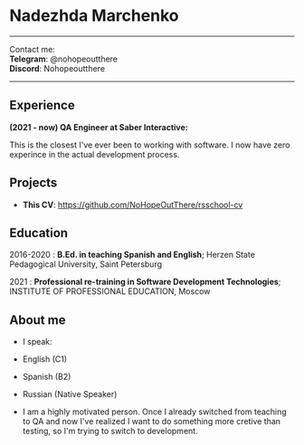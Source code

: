 
Nadezhda Marchenko
============

------------------- ----------------------------
Contact me:  
**Telegram**: @nohopeoutthere  
**Discord**: Nohopeoutthere  
------------------- ----------------------------

Experience
----------

**(2021 - now) QA Engineer at Saber Interactive:**

This is the closest I've ever been to working with software. I now have zero experince in the actual development process.

Projects
--------------------

* **This CV**: https://github.com/NoHopeOutThere/rsschool-cv

Education
---------

2016-2020
: **B.Ed. in teaching Spanish and English**; Herzen State Pedagogical University, Saint Petersburg

2021
: **Professional re-training in Software Development Technologies**; INSTITUTE OF PROFESSIONAL EDUCATION, Moscow

About me
----------------------------------------

* I speak:

* English (C1)
* Spanish (B2)
* Russian (Native Speaker)

* I am a highly motivated person. Once I already switched from teaching to QA and now I've realized I want to do something more cretive than testing, so I'm trying to switch to development.
